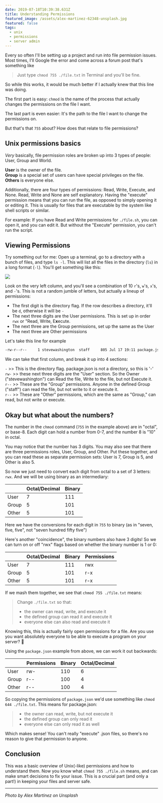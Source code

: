 ```yaml
---
date: 2019-07-18T10:39:38.631Z
title: Understanding Permissions
featured_image: /assets/alex-martinez-62348-unsplash.jpg
featured: false
tags:
  - unix
  - permissions
  - server admin
---
```

Every so often I'll be setting up a project and run into file permission issues. Most times, I'll Google the error and come across a forum post that's something like

> Just type `chmod 755 ./file.txt` in Terminal and you'll be fine.

So while this works, it would be much better if I actually knew that this line was doing. 

The first part is easy: `chmod` is the name of the process that actually changes the permissions on the file I want.

The last part is even easier: It's the path to the file I want to change the permissions on.

But that's that `755` about? How does that relate to file permissions?

## Unix permissions basics

_Very_ basically, file permission roles are broken up into 3 types of people: User, Group and World.

**User** is the owner of the file.\
**Group** is a special set of users can have special privileges on the file.\
**Others** is everyone else.

Additionally, there are four types of permissions: Read, Write, Execute, and None. Read, Write and None are self explanatory. Having the "execute" permission means that you can run the file, as opposed to simply opening it or editing it. This is usually for files that are executable by the system like shell scripts or similar.

For example: If you have Read and Write permissions for `./file.sh`, you can open it, and you can edit it. But without the "Execute" permission, you can't run the script.

## Viewing Permissions

Try something out for me: Open up a terminal, go to a directory with a bunch of files, and type `ls -l`. This will list all the files in the directory (`ls`) in a long format (`-l`). You'll get something like this:

![](/assets/screen-shot-2019-07-18-at-1.50.05-pm.png)

Look on the very left column, and you'll see a combination of 10 `r`'s, `w`'s, `x`'s, and `-`'s. This is not a random jumble of letters, but actually a lineup of permissions:

* The first digit is the directory flag. If the row describes a directory, it'll be `d`, otherwise it will be `-`
* The next three digits are the User permissions. This is set up in order `rwx` or "Read, Write, E**x**ecute.
* The next three are the Group permissions, set up the same as the User
* The next three are Other permissions

Let's take this line for example

```bash
-rw-r--r--     1 stevewashington  staff     805 Jul 17 19:11 package.json
```

We can take that first column, and break it up into 4 sections:

`-` >> This is the directory flag. package.json is not a directory, so this is '-'\
`rw-` >> these next three digits are the "User" section. So the Owner ("stevewashington") can Read the file, Write to the file, but not Execute it.\
`r--` >> These are the "Group" permissions. Anyone in the defined Group ("staff") can read the file, but not write to it or execute it.\
`r--` >> These are "Other" permissions, which are the same as "Group," can read, but not write or execute.

## Okay but what about the numbers?

The number in the `chmod` command (`755` in the example above) are in "octal", or base-8. Each digit can hold a number from 0-7, and the number 8 is "10" in octal.

You may notice that the number has 3 digits. You may also see that there are three permissions roles, User, Group, and Other. Put these together, and you can read these as separate permission sets: User is 7, Group is 5, and Other is also 5.

So now we just need to convert each digit from octal to a set of 3 letters: `rwx`. And we will be using binary as an intermediary:

|       | Octal/Decimal | Binary |
| ----- | ------------- | ------ |
| User  | 7             | 111    |
| Group | 5             | 101    |
| Other | 5             | 101    |

Here we have the conversions for each digit in `755` to binary (as in "seven, five, five", not "seven hundred fifty five")

Here's another "coincidence", the binary numbers also have 3 digits! So we can turn on or off "rwx" flags based on whether the binary number is 1 or 0:

|       | Octal/Decimal | Binary | Permissions |
| ----- | ------------- | ------ | ----------- |
| User  | 7             | 111    | rwx         |
| Group | 5             | 101    | r-x         |
| Other | 5             | 101    | r-x         |

If we mash them together, we see that `chmod 755 ./file.txt` means:

> Change `./file.txt` so that: 
> * the owner can read, write, and execute it
> * the defined group can read it and execute it
> * everyone else can also read and execute it

Knowing this, this is actually fairly open permissions for a file. Are you use you want absolutely everyone to be able to execute a program on your server? 🤔 

Using the `package.json` example from above, we can work it out backwards:

|       | Permissions | Binary | Octal/Decimal |
| ----- | ----------- | ------ | ------------- |
| User  | rw-         | 110    | 6             |
| Group | r--         | 100    | 4             |
| Other | r--         | 100    | 4             |

So copying the permissions of `package.json` we'd use something like `chmod 644 ./file.txt`. This means for package.json:

> * the owner can read, write, but not execute it
> * the defined group can only read it
> * everyone else can only read it as well

Which makes sense! You can't really "execute" .json files, so there's no reason to give that permission to anyone.

## Conclusion

This was a basic overview of Unix(-like) permissions and how to understand them.  Now you know what `chmod 755 ./file.sh` means, and can make smart decisions to fix your issue. This is a crucial part (and only a part!) in keeping your files and server safe.

---

_Photo by Alex Martinez on Unsplash_
